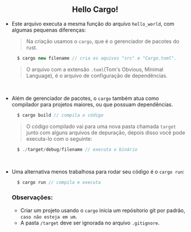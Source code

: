 <div align="center">
  <h2>Hello Cargo!</h2>
</div>

- Este arquivo executa a mesma função do arquivo ```hello_world```, com algumas pequenas diferenças:

  > Na criação usamos o ```cargo```, que é o gerenciador de pacotes do rust.

  ```js
    $ cargo new filename // cria os aquivos "src" e "Cargo.toml".
  ```
  > O arquivo com a extensão ```.toml```(Tom's Obvious, Minimal Language), é o arquivo de configuração de dependências.
<br/>

- Além de gerenciador de pacotes, o ```cargo``` também atua como compilador para projetos maiores, ou que possuam dependências.

  ```js
    $ cargo build // compila o código
  ```
  > O código compilado vai para uma nova pasta chamada ```target``` junto com alguns arquivos de depuração, depois disso você pode executa-lo com o seguinte:

  ```js
    $ ./target/debug/filename // executa o binário
  ```
<br/>

- Uma alternativa menos trabalhosa para rodar seu código é o ```cargo run```:

  ```js
    $ cargo run // compila e executa
  ```
  
  ### Observações:
    - Criar um projeto usando o ```cargo``` inicia um repósitorio git por padrão, ```caso não esteja em um```.
    - A pasta ```/target``` deve ser ignorada no arquivo ```.gitignore```.
   
